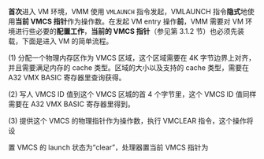
**首次**进入 VM 环境，VMM 使用 `VMLAUNCH` 指令发起，VMLAUNCH 指令**隐式**地使用**当前 VMCS 指针**作为操作数。在发起 VM entry 操作**前**，VMM 需要对 VM 环境进行些必要的**配置工作**，**当前的 VMCS 指针**（参见第 3.1.2 节）也必须先装载，下面是进入 VM 的简单流程。

(1) 分配一个物理内存区作为 VMCS 区域，这个区域需要在 4K 字节边界上对齐，并且需要满足内存的 cache 类型。区域的大小以及支持的 cache 类型，需要在 A32 VMX BASIC 寄存器里查询获得。

(2) 写人 VMCS ID 值到这个 VMCS 区城的首 4 个字节里，这个 VMCS ID 值同样需要在 A32 VMX BASIC 寄存器里得到。

(3) 提供这个 VMCS 的物理指针作为操作数，执行 VMCLEAR 指令，这个操作将设

置 VMCS 的 launch 状态为“clear”，处理器置当前 VMCS 指针为
